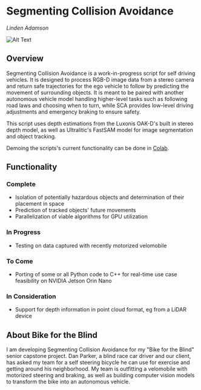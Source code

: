 # Segmenting Collision Avoidance
_Linden Adamson_

![Alt Text](https://github.com/LindenAdamson/SegmentingCollisionAvoidance/blob/main/scripts/gifs/cd_rt.gif)

## Overview
Segmenting Collision Avoidance is a work-in-progress script for self driving vehicles. It is designed to process RGB-D image data from a stereo camera and return safe trajectories for the ego vehicle to follow by predicting the movement of surrounding objects. It is meant to be paired with another autonomous vehicle model handling higher-level tasks such as following road laws and choosing when to turn, while SCA provides low-level driving adjustments and emergency braking to ensure safety.

This script uses depth estimations from the Luxonis OAK-D's built in stereo depth model, as well as Ultralitic's FastSAM model for image segmentation and object tracking.

Demoing the scripts's current functionality can be done in [Colab](https://colab.research.google.com/drive/1RuYl2oYogi_rdPMVeIv6bfQhAwWUqGbg?usp=sharing).
## Functionality
### Complete
- Isolation of potentially hazardous objects and determination of their placement in space
- Prediction of tracked objects' future movements
- Parallelization of viable algorithms for GPU utilization
### In Progress
- Testing on data captured with recently motorized velomobile
### To Come
- Porting of some or all Python code to C++ for real-time use case feasibility on NVIDIA Jetson Orin Nano
### In Consideration
- Support for depth information in point cloud format, eg from a LiDAR device 
## About Bike for the Blind
I am developing Segmenting Collision Avoidance for my "Bike for the Blind" senior capstone project. Dan Parker, a blind race car driver and our client, has asked my team for a self steering bicycle he can use for exercise and getting around his neighborhood. My team is outfitting a velomobile with motorized steering and braking, as well as building computer vision models to transform the bike into an autonomous vehicle. 

